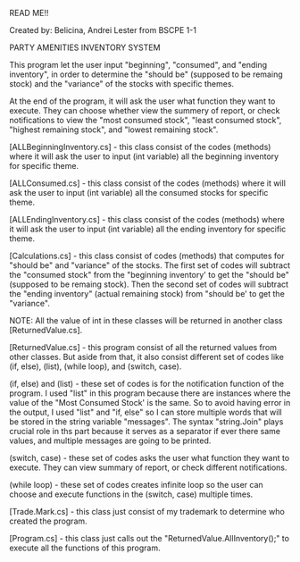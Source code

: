 READ ME!!

Created by:
Belicina, Andrei Lester from BSCPE 1-1


PARTY AMENITIES INVENTORY SYSTEM

This program let the user input "beginning", "consumed", and "ending inventory", in order to determine the "should be" (supposed to be remaing stock) and the "variance" of the stocks with specific themes.

At the end of the program, it will ask the user what function they want to execute. They can choose whether view the summery of report, or check notifications to view the "most consumed stock", "least consumed stock", "highest remaining stock", and "lowest remaining stock".

[ALLBeginningInventory.cs] - this class consist of the codes (methods) where it will ask the user to input (int variable) all the beginning inventory for specific theme.

[ALLConsumed.cs] -  this class consist of the codes (methods) where it will ask the user to input (int variable) all the consumed stocks for specific theme.

[ALLEndingInventory.cs] -  this class consist of the codes (methods) where it will ask the user to input (int variable) all the ending inventory for specific theme.

[Calculations.cs] - this class consist of codes (methods) that computes for "should be" and "variance" of the stocks. The first set of codes will subtract the "consumed stock" from the "beginning inventory' to get the "should be" (supposed to be remaing stock). Then the second set of codes will subtract the "ending inventory" (actual remaining stock) from "should be' to get the "variance".

NOTE: All the value of int in these classes will be returned in another class [ReturnedValue.cs].

[ReturnedValue.cs] - this program consist of all the returned values from other classes. But aside from that, it also consist different set of codes like (if, else), (list), (while loop), and (switch, case).

(if, else) and (list) - these set of codes is for the notification function of the program. I used "list" in this program because there are instances where the value of the "Most Consumed Stock' is the same. So to avoid having error in the output, I used "list" and "if, else" so I can store multiple words that will be stored in the string variable "messages". The syntax "string.Join" plays crucial role in ths part because it serves as a separator if ever there same values, and multiple messages are going to be printed.

(switch, case) - these set of codes asks the user what function they want to execute. They can view summary of report, or check different notifications.

(while loop) - these set of codes creates infinite loop so the user can choose and execute functions in the (switch, case) multiple times.

[Trade.Mark.cs] - this class just consist of my trademark to determine who created the program.

[Program.cs] - this class just calls out the "ReturnedValue.AllInventory();" to execute all the functions of this program.
